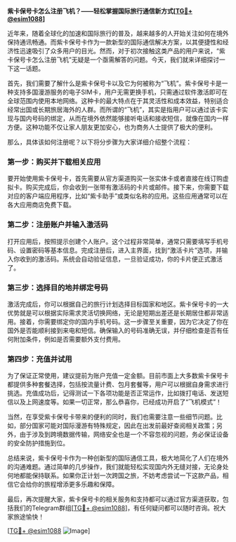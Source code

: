 **紫卡保号卡怎么注册飞机？——轻松掌握国际旅行通信新方式[[TG💪+ @esim1088](https://t.me/s/esim1088)]**

近年来，随着全球化的加速和国际旅行的普及，越来越多的人开始关注如何在境外保持通讯畅通。而紫卡保号卡作为一款新型的国际通信解决方案，以其便捷性和经济性迅速吸引了众多用户的目光。然而，对于初次接触这类产品的用户来说，“紫卡保号卡怎么注册飞机”无疑是一个亟需解答的问题。今天，我们就来详细探讨一下这一话题。

首先，我们需要了解什么是紫卡保号卡以及它为何被称为“飞机”。紫卡保号卡是一种支持多国漫游服务的电子SIM卡，用户无需更换手机，只需通过软件激活即可在全球范围内使用本地网络。这种卡的最大特点在于其灵活性和成本效益，特别适合经常出国或长期旅居海外的人群。而所谓的“飞机”，其实是指用户可以通过该卡实现与国内号码的绑定，从而在境外依然能够接听电话和接收短信，就像在国内一样方便。这种功能不仅让家人朋友更加安心，也为商务人士提供了极大的便利。

那么，具体该如何注册呢？以下将分步骤为大家详细介绍整个流程：

### **第一步：购买并下载相关应用**
要开始使用紫卡保号卡，首先需要从官方渠道购买一张实体卡或者直接在线订购虚拟卡。购买完成后，你会收到一张带有激活码的卡片或邮件。接下来，你需要下载对应的客户端应用程序，比如“紫卡助手”或类似名称的应用。这些应用通常可以在各大应用商店免费下载。

### **第二步：注册账户并输入激活码**
打开应用后，按照提示创建个人账户。这个过程非常简单，通常只需要填写手机号码、设置密码等基本信息。完成注册后，进入主界面，找到“激活卡片”选项，并输入你收到的激活码。系统会自动验证信息，一旦验证成功，你的卡片便正式激活了。

### **第三步：选择目的地并绑定号码**
激活完成后，你可以根据自己的旅行计划选择目标国家和地区。紫卡保号卡的一大优势就是可以根据实际需求灵活切换网络，无论是短期出差还是长期居住都非常适用。接着，你需要绑定你的国内手机号码。这一步骤至关重要，因为它决定了你在国外是否能顺利接到来电和短信。确保输入的号码准确无误，并仔细检查是否有任何附加条件，例如是否需要额外支付费用。

### **第四步：充值并试用**
为了保证正常使用，建议提前为账户充值一定金额。目前市面上大多数紫卡保号卡都提供多种套餐选择，包括按流量计费、包月套餐等，用户可以根据自身需求进行挑选。充值成功后，记得测试一下各项功能是否正常运作，比如拨打电话、发送短信以及上网速度等。如果一切正常，那么恭喜你，已经成功开启了“飞机模式”！

当然，在享受紫卡保号卡带来的便利的同时，我们也需要注意一些细节问题。比如，部分国家可能对国际漫游有特殊规定，因此在出发前最好查阅相关政策；另外，由于涉及到跨境数据传输，网络安全也是一个不容忽视的问题，务必保证设备的安全防护措施到位。

总结来说，紫卡保号卡作为一种创新型的国际通信工具，极大地简化了人们在境外的沟通难题。通过简单的几步操作，我们就能轻松实现国内外无缝对接，无论身处何地都能保持联系。如果你正计划一次跨国之旅，不妨考虑尝试一下这款产品，相信它会给你的旅程增添更多乐趣和保障。

最后，再次提醒大家，紫卡保号卡的相关服务和支持都可以通过官方渠道获取，包括我们的Telegram群组[[TG💪+ @esim1088](https://t.me/s/esim1088)]，有任何疑问都可以随时咨询。祝大家旅途愉快！

[[TG💪+ @esim1088](https://t.me/s/esim1088) ![Image](https://i.postimg.cc/4NQfJmqS/Snipaste-2025-05-13-00-14-12.png)]